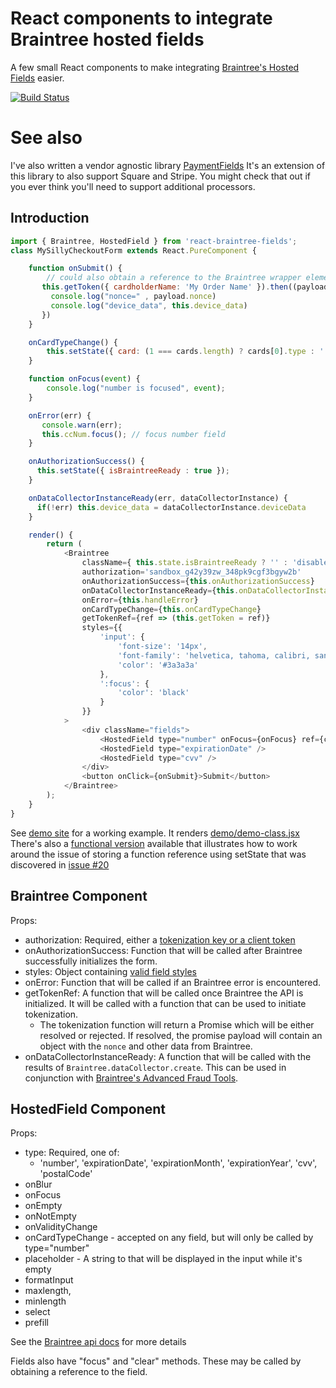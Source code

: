# React components to integrate Braintree hosted fields

A few small React components to make integrating [Braintree's Hosted Fields](https://developers.braintreepayments.com/guides/hosted-fields/) easier.

[![Build Status](https://travis-ci.org/nathanstitt/react-braintree-fields.svg?branch=master)](https://travis-ci.org/nathanstitt/react-braintree-fields)

# See also

I've also written a vendor agnostic library [PaymentFields](https://github.com/nathanstitt/payment-fields)  It's an extension of this library to also support Square and Stripe.  You might check that out if you ever think you'll need to support additional processors.

## Introduction

```javascript
import { Braintree, HostedField } from 'react-braintree-fields';
class MySillyCheckoutForm extends React.PureComponent {

    function onSubmit() {
        // could also obtain a reference to the Braintree wrapper element and call `.tokenize()`
       this.getToken({ cardholderName: 'My Order Name' }).then((payload) => {
         console.log("nonce=" , payload.nonce)
         console.log("device_data", this.device_data)
       })
    }

    onCardTypeChange() {
        this.setState({ card: (1 === cards.length) ? cards[0].type : '' });
    }

    function onFocus(event) {
        console.log("number is focused", event);
    }

    onError(err) {
       console.warn(err);
       this.ccNum.focus(); // focus number field
    }

    onAuthorizationSuccess() {
      this.setState({ isBraintreeReady : true });
    }

    onDataCollectorInstanceReady(err, dataCollectorInstance) {
      if(!err) this.device_data = dataCollectorInstance.deviceData
    }

    render() {
        return (
            <Braintree
                className={ this.state.isBraintreeReady ? '' : 'disabled' }
                authorization='sandbox_g42y39zw_348pk9cgf3bgyw2b'
                onAuthorizationSuccess={this.onAuthorizationSuccess}
                onDataCollectorInstanceReady={this.onDataCollectorInstanceReady}
                onError={this.handleError}
                onCardTypeChange={this.onCardTypeChange}
                getTokenRef={ref => (this.getToken = ref)}
                styles={{
                    'input': {
                        'font-size': '14px',
                        'font-family': 'helvetica, tahoma, calibri, sans-serif',
                        'color': '#3a3a3a'
                    },
                    ':focus': {
                        'color': 'black'
                    }
                }}
            >
                <div className="fields">
                    <HostedField type="number" onFocus={onFocus} ref={ccNum => (this.ccNum = ccNum)} />
                    <HostedField type="expirationDate" />
                    <HostedField type="cvv" />
                </div>
                <button onClick={onSubmit}>Submit</button>
            </Braintree>
        );
    }
}
```

See [demo site](https://nathanstitt.github.io/react-braintree-fields/) for a working example. It renders [demo/demo-class.jsx](demo/demo-class.jsx)  There's also a [functional version](demo/demo-functional.jsx) available that illustrates how to work around the issue of storing a function reference using setState that was discovered in [issue #20](https://github.com/nathanstitt/react-braintree-fields/issues/20)

## Braintree Component

Props:
 * authorization: Required, either a [tokenization key or a client token](https://developers.braintreepayments.com/guides/hosted-fields/setup-and-integration/)
 * onAuthorizationSuccess: Function that will be called after Braintree successfully initializes the form.
 * styles: Object containing [valid field styles](https://braintree.github.io/braintree-web/3.11.1/module-braintree-web_hosted-fields.html#.create)
 * onError: Function that will be called if an Braintree error is encountered.
 * getTokenRef: A function that will be called once Braintree the API is initialized.  It will be called with a function that can be used to initiate tokenization.
   * The tokenization function will return a Promise which will be either resolved or rejected.  If resolved, the promise payload will contain an object with the `nonce` and other data from Braintree.
 * onDataCollectorInstanceReady: A function that will be called with the results of `Braintree.dataCollector.create`. This can be used in conjunction with [Braintree's Advanced Fraud Tools](https://developers.braintreepayments.com/guides/advanced-fraud-tools/client-side/javascript/v3).

## HostedField Component

Props:
  * type: Required, one of:
    - 'number', 'expirationDate', 'expirationMonth', 'expirationYear', 'cvv', 'postalCode'
  * onBlur
  * onFocus
  * onEmpty
  * onNotEmpty
  * onValidityChange
  * onCardTypeChange - accepted on any field, but will only be called by type="number"
  * placeholder - A string to that will be displayed in the input while it's empty
  * formatInput
  * maxlength,
  * minlength
  * select
  * prefill

See the [Braintree api docs](https://braintree.github.io/braintree-web/3.33.0/module-braintree-web_hosted-fields.html#%7Efield) for more details

Fields also have "focus" and "clear" methods.  These may be called by obtaining a reference to the field.
